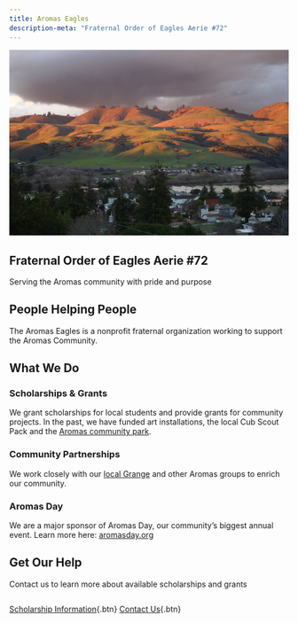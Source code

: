 ```yaml
---
title: Aromas Eagles
description-meta: "Fraternal Order of Eagles Aerie #72"
---
```


<!-- Hero Section -->
<section class="hero">
  <img src="/assets/golden.jpg" alt="Golden, rolling, Aromas hills">
  <div class="hero-content">

  <h1 class="hero-title">Fraternal Order of Eagles Aerie #72</h1>
  <p class="hero-subtitle">Serving the Aromas community with pride and purpose</p>

  </div>
</section>

<main class="container">

## People Helping People

The Aromas Eagles is a nonprofit fraternal organization working to support the Aromas Community.

## What We Do

<div class="features">
<div class="feature-box">

### Scholarships & Grants
We grant scholarships for local students and provide grants for community projects. In the past, we have funded art installations, the local Cub Scout Pack and the [Aromas community park](https://www.aromassportspark.org/).</p>

</div>
<div class="feature-box">

### Community Partnerships
We work closely with our [local Grange](https://aromasgrange.org/) and other Aromas groups to enrich our community.

</div>
<div class="feature-box">

### Aromas Day
We are a major sponsor of Aromas Day, our community’s biggest annual event. Learn more here: [aromasday.org](https://aromasday.org)

</div>
</div>


## Get Our Help

Contact us to learn more about available scholarships and grants

<div style="display: flex; gap: 1rem; flex-wrap: wrap;">

[Scholarship Information](/applications){.btn}
[Contact Us](/about#contact-us){.btn}

</div>
</main>